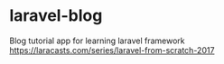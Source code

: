 # laravel-blog

Blog tutorial app for learning laravel framework
https://laracasts.com/series/laravel-from-scratch-2017
